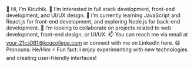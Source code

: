 👋 Hi, I’m Kiruthik.
👀 I’m interested in full stack development, front-end development, and UI/UX design.
🌱 I’m currently learning JavaScript and React.js for front-end development, and exploring Node.js for back-end development.
💞️ I’m looking to collaborate on projects related to web development, front-end design, or UI/UX.
📫 You can reach me via email at your-21cs061@kcgcollege.com or connect with me on LinkedIn here.
😄 Pronouns: He/Him
⚡ Fun fact: I enjoy experimenting with new technologies and creating user-friendly interfaces!

<!---
Kiruthik-0803/Kiruthik-0803 is a ✨ special ✨ repository because its `README.md` (this file) appears on your GitHub profile.
You can click the Preview link to take a look at your changes.
--->
